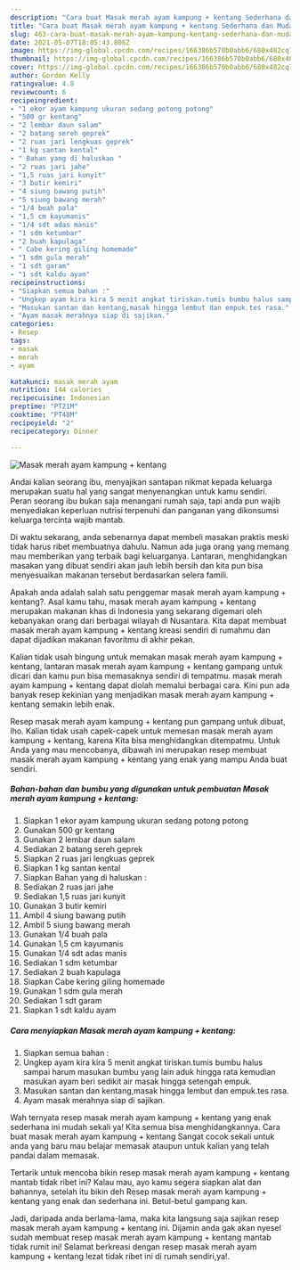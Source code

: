 ```yaml
---
description: "Cara buat Masak merah ayam kampung + kentang Sederhana dan Mudah Dibuat"
title: "Cara buat Masak merah ayam kampung + kentang Sederhana dan Mudah Dibuat"
slug: 463-cara-buat-masak-merah-ayam-kampung-kentang-sederhana-dan-mudah-dibuat
date: 2021-05-07T18:05:43.806Z
image: https://img-global.cpcdn.com/recipes/166386b570b0abb6/680x482cq70/masak-merah-ayam-kampung-kentang-foto-resep-utama.jpg
thumbnail: https://img-global.cpcdn.com/recipes/166386b570b0abb6/680x482cq70/masak-merah-ayam-kampung-kentang-foto-resep-utama.jpg
cover: https://img-global.cpcdn.com/recipes/166386b570b0abb6/680x482cq70/masak-merah-ayam-kampung-kentang-foto-resep-utama.jpg
author: Gordon Kelly
ratingvalue: 4.8
reviewcount: 6
recipeingredient:
- "1 ekor ayam kampung ukuran sedang potong potong"
- "500 gr kentang"
- "2 lembar daun salam"
- "2 batang sereh geprek"
- "2 ruas jari lengkuas geprek"
- "1 kg santan kental"
- " Bahan yang di haluskan "
- "2 ruas jari jahe"
- "1,5 ruas jari kunyit"
- "3 butir kemiri"
- "4 siung bawang putih"
- "5 siung bawang merah"
- "1/4 buah pala"
- "1,5 cm kayumanis"
- "1/4 sdt adas manis"
- "1 sdm ketumbar"
- "2 buah kapulaga"
- " Cabe kering giling homemade"
- "1 sdm gula merah"
- "1 sdt garam"
- "1 sdt kaldu ayam"
recipeinstructions:
- "Siapkan semua bahan :"
- "Ungkep ayam kira kira 5 menit angkat tiriskan.tumis bumbu halus sampai harum masukan bumbu yang lain aduk hingga rata kemudian masukan ayam beri sedikit air masak hingga setengah empuk."
- "Masukan santan dan kentang,masak hingga lembut dan empuk.tes rasa."
- "Ayam masak merahnya siap di sajikan."
categories:
- Resep
tags:
- masak
- merah
- ayam

katakunci: masak merah ayam 
nutrition: 144 calories
recipecuisine: Indonesian
preptime: "PT21M"
cooktime: "PT48M"
recipeyield: "2"
recipecategory: Dinner

---
```



![Masak merah ayam kampung + kentang](https://img-global.cpcdn.com/recipes/166386b570b0abb6/680x482cq70/masak-merah-ayam-kampung-kentang-foto-resep-utama.jpg)

Andai kalian seorang ibu, menyajikan santapan nikmat kepada keluarga merupakan suatu hal yang sangat menyenangkan untuk kamu sendiri. Peran seorang ibu bukan saja menangani rumah saja, tapi anda pun wajib menyediakan keperluan nutrisi terpenuhi dan panganan yang dikonsumsi keluarga tercinta wajib mantab.

Di waktu  sekarang, anda sebenarnya dapat membeli masakan praktis meski tidak harus ribet membuatnya dahulu. Namun ada juga orang yang memang mau memberikan yang terbaik bagi keluarganya. Lantaran, menghidangkan masakan yang dibuat sendiri akan jauh lebih bersih dan kita pun bisa menyesuaikan makanan tersebut berdasarkan selera famili. 



Apakah anda adalah salah satu penggemar masak merah ayam kampung + kentang?. Asal kamu tahu, masak merah ayam kampung + kentang merupakan makanan khas di Indonesia yang sekarang digemari oleh kebanyakan orang dari berbagai wilayah di Nusantara. Kita dapat membuat masak merah ayam kampung + kentang kreasi sendiri di rumahmu dan dapat dijadikan makanan favoritmu di akhir pekan.

Kalian tidak usah bingung untuk memakan masak merah ayam kampung + kentang, lantaran masak merah ayam kampung + kentang gampang untuk dicari dan kamu pun bisa memasaknya sendiri di tempatmu. masak merah ayam kampung + kentang dapat diolah memalui berbagai cara. Kini pun ada banyak resep kekinian yang menjadikan masak merah ayam kampung + kentang semakin lebih enak.

Resep masak merah ayam kampung + kentang pun gampang untuk dibuat, lho. Kalian tidak usah capek-capek untuk memesan masak merah ayam kampung + kentang, karena Kita bisa menghidangkan ditempatmu. Untuk Anda yang mau mencobanya, dibawah ini merupakan resep membuat masak merah ayam kampung + kentang yang enak yang mampu Anda buat sendiri.

<!--inarticleads1-->

##### Bahan-bahan dan bumbu yang digunakan untuk pembuatan Masak merah ayam kampung + kentang:

1. Siapkan 1 ekor ayam kampung ukuran sedang potong potong
1. Gunakan 500 gr kentang
1. Gunakan 2 lembar daun salam
1. Sediakan 2 batang sereh geprek
1. Siapkan 2 ruas jari lengkuas geprek
1. Siapkan 1 kg santan kental
1. Siapkan  Bahan yang di haluskan :
1. Sediakan 2 ruas jari jahe
1. Sediakan 1,5 ruas jari kunyit
1. Gunakan 3 butir kemiri
1. Ambil 4 siung bawang putih
1. Ambil 5 siung bawang merah
1. Gunakan 1/4 buah pala
1. Gunakan 1,5 cm kayumanis
1. Gunakan 1/4 sdt adas manis
1. Sediakan 1 sdm ketumbar
1. Sediakan 2 buah kapulaga
1. Siapkan  Cabe kering giling homemade
1. Gunakan 1 sdm gula merah
1. Sediakan 1 sdt garam
1. Siapkan 1 sdt kaldu ayam




<!--inarticleads2-->

##### Cara menyiapkan Masak merah ayam kampung + kentang:

1. Siapkan semua bahan :
1. Ungkep ayam kira kira 5 menit angkat tiriskan.tumis bumbu halus sampai harum masukan bumbu yang lain aduk hingga rata kemudian masukan ayam beri sedikit air masak hingga setengah empuk.
1. Masukan santan dan kentang,masak hingga lembut dan empuk.tes rasa.
1. Ayam masak merahnya siap di sajikan.




Wah ternyata resep masak merah ayam kampung + kentang yang enak sederhana ini mudah sekali ya! Kita semua bisa menghidangkannya. Cara buat masak merah ayam kampung + kentang Sangat cocok sekali untuk anda yang baru mau belajar memasak ataupun untuk kalian yang telah pandai dalam memasak.

Tertarik untuk mencoba bikin resep masak merah ayam kampung + kentang mantab tidak ribet ini? Kalau mau, ayo kamu segera siapkan alat dan bahannya, setelah itu bikin deh Resep masak merah ayam kampung + kentang yang enak dan sederhana ini. Betul-betul gampang kan. 

Jadi, daripada anda berlama-lama, maka kita langsung saja sajikan resep masak merah ayam kampung + kentang ini. Dijamin anda gak akan nyesel sudah membuat resep masak merah ayam kampung + kentang mantab tidak rumit ini! Selamat berkreasi dengan resep masak merah ayam kampung + kentang lezat tidak ribet ini di rumah sendiri,ya!.

